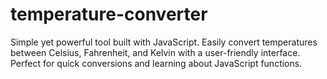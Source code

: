 # temperature-converter
Simple yet powerful tool built with JavaScript. Easily convert temperatures between Celsius, Fahrenheit, and Kelvin with a user-friendly interface. Perfect for quick conversions and learning about JavaScript functions.

